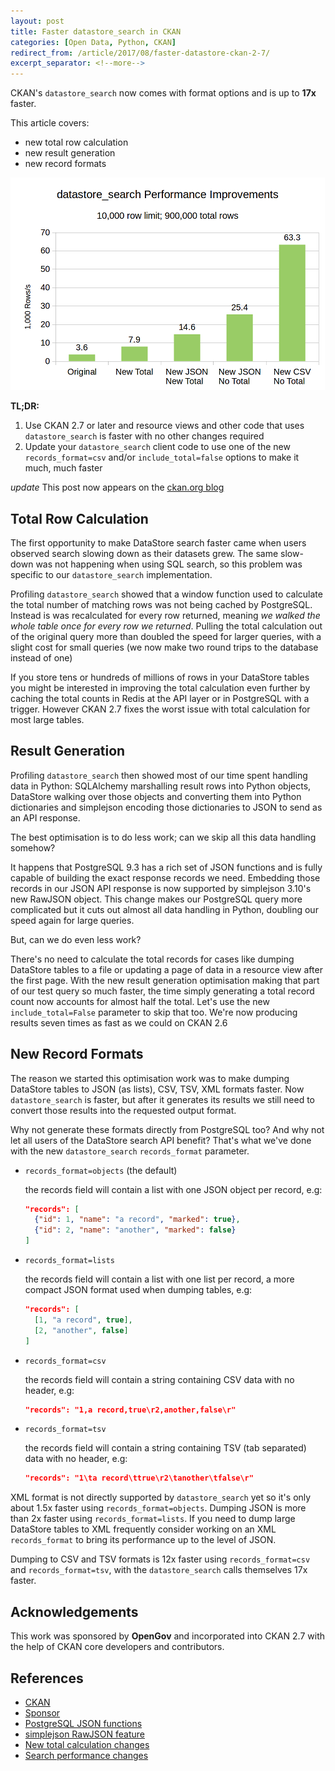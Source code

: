 ```yaml
---
layout: post
title: Faster datastore_search in CKAN
categories: [Open Data, Python, CKAN]
redirect_from: /article/2017/08/faster-datastore-ckan-2-7/
excerpt_separator: <!--more-->
---
```


CKAN's `datastore_search` now comes with format options and is up to **17x** faster.

This article covers:
- new total row calculation
- new result generation
- new record formats

![datastore_search Performance Improvements](/images/datastore_search_performance.png)

**TL;DR:**

1. Use CKAN 2.7 or later and resource views and other code that uses `datastore_search` is faster with no other changes required
2. Update your `datastore_search` client code to use one of the new `records_format=csv` and/or `include_total=false` options to make it much, much faster

<!--more-->

*update* This post now appears on the [ckan.org blog](https://ckan.org/2017/08/10/faster-datastore-in-ckan-2-7/)

## Total Row Calculation

The first opportunity to make DataStore search faster came when users observed search slowing down as their datasets grew. The same slow-down was not happening when using SQL search, so this problem was specific to our `datastore_search` implementation.

Profiling `datastore_search` showed that a window function used to calculate the total number of matching rows was not being cached by PostgreSQL. Instead is was recalculated for every row returned, meaning *we walked the whole table once for every row we returned*. Pulling the total calculation out of the original query more than doubled the speed for larger queries, with a slight cost for small queries (we now make two round trips to the database instead of one)

If you store tens or hundreds of millions of rows in your DataStore tables you might be interested in improving the total calculation even further by caching the total counts in Redis at the API layer or in PostgreSQL with a trigger. However CKAN 2.7 fixes the worst issue with total calculation for most large tables.

## Result Generation

Profiling `datastore_search` then showed most of our time spent handling data in Python: SQLAlchemy marshalling result rows into Python objects, DataStore walking over those objects and converting them into Python dictionaries and simplejson encoding those dictionaries to JSON to send as an API response.

The best optimisation is to do less work; can we skip all this data handling somehow?

It happens that PostgreSQL 9.3 has a rich set of JSON functions and is fully capable of building the exact response records we need. Embedding those records in our JSON API response is now supported by simplejson 3.10's new RawJSON object. This change makes our PostgreSQL query more complicated but it cuts out almost all data handling in Python, doubling our speed again for large queries.

But, can we do even less work?

There's no need to calculate the total records for cases like dumping DataStore tables to a file or updating a page of data in a resource view after the first page. With the new result generation optimisation making that part of our test query so much faster, the time simply generating a total record count now accounts for almost half the total. Let's use the new `include_total=False` parameter to skip that too. We're now producing results seven times as fast as we could on CKAN 2.6

## New Record Formats

The reason we started this optimisation work was to make dumping DataStore tables to JSON (as lists), CSV, TSV, XML formats faster. Now `datastore_search` is faster, but after it generates its results we still need to convert those results into the requested output format.

Why not generate these formats directly from PostgreSQL too? And why not let all users of the DataStore search API benefit? That's what we've done with the new `datastore_search` `records_format` parameter.

  - `records_format=objects` (the default)

    the records field will contain a list with one JSON object per record, e.g:

    ```json
    "records": [
      {"id": 1, "name": "a record", "marked": true},
      {"id": 2, "name": "another", "marked": false}
    ]
    ```

  - `records_format=lists`

    the records field will contain a list with one list per record, a more compact JSON format used when dumping tables, e.g:

    ```json
    "records": [
      [1, "a record", true],
      [2, "another", false]
    ]
    ```

  - `records_format=csv`

    the records field will contain a string containing CSV data with no header, e.g:

    ```json
    "records": "1,a record,true\r2,another,false\r"
    ```

  - `records_format=tsv`

    the records field will contain a string containing TSV (tab separated) data with no header, e.g:

    ```json
    "records": "1\ta record\ttrue\r2\tanother\tfalse\r"
    ```

XML format is not directly supported by `datastore_search` yet so it's only about 1.5x faster using `records_format=objects`. Dumping JSON is more than 2x faster using `records_format=lists`. If you need to dump large DataStore tables to XML frequently consider working on an XML `records_format` to bring its performance up to the level of JSON.

Dumping to CSV and TSV formats is 12x faster using `records_format=csv` and `records_format=tsv`, with the `datastore_search` calls themselves 17x faster.

## Acknowledgements

This work was sponsored by **OpenGov** and incorporated into CKAN 2.7 with the help of CKAN core developers and contributors.

## References

  - [CKAN](https://ckan.org/)
  - [Sponsor](https://opengov.com/)
  - [PostgreSQL JSON functions](https://www.postgresql.org/docs/9.3/static/functions-json.html)
  - [simplejson RawJSON feature](https://github.com/simplejson/simplejson/pull/143)
  - [New total calculation changes](https://github.com/ckan/ckan/pull/3467)
  - [Search performance changes](https://github.com/ckan/ckan/pull/3523)
